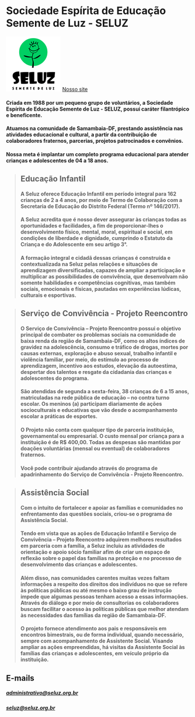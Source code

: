 
# Sociedade Espírita de Educação Semente de Luz - SELUZ

![](./icone-seluz.png) [Nosso site](http://www.seluz.org.br)


#### Criada em 1988 por um pequeno grupo de voluntários, a Sociedade Espírita de Educação Semente de Luz - SELUZ, possui caráter filantrópico e beneficente.

#### Atuamos na comunidade de Samambaia-DF, prestando assistência nas atividades educacional e cultural, a partir da contribuição de colaboradores fraternos, parcerias, projetos patrocinados e convênios.

#### Nossa meta é implantar um completo programa educacional para atender crianças e adolescentes de 04 a 18 anos.

> ## Educação Infantil
> #### A Seluz oferece Educação Infantil em período integral para 162 crianças de 2 a 4 anos, por meio de Termo de Colaboração com a Secretaria de Educação do Distrito Federal (Termo nº 146/2017).
>
> #### A Seluz acredita que é nosso dever assegurar às crianças todas as oportunidades e facilidades, a fim de proporcionar-lhes o desenvolvimento físico, mental, moral, espiritual e social, em condições de liberdade e dignidade, cumprindo o Estatuto da Criança e do Adolescente em seu artigo 3°.
>
> #### A formação integral e cidadã dessas crianças é construída e contextualizada na Seluz pelas relações e situações de aprendizagem diversificadas, capazes de ampliar a participação e multiplicar as possibilidades de convivência, que desenvolvam não somente habilidades e competências cognitivas, mas também sociais, emocionais e físicas, pautadas em experiências lúdicas, culturais e esportivas.

> ## Serviço de Convivência - Projeto Reencontro
> #### O Serviço de Convivência – Projeto Reencontro possui o objetivo principal de combater os problemas sociais na comunidade de baixa renda da região de Samambaia-DF, como os altos índices de gravidez na adolescência, consumo e tráfico de drogas, mortes por causas externas, exploração e abuso sexual, trabalho infantil e violência familiar, por meio, do estímulo ao processo de aprendizagem, incentivo aos estudos, elevação da autoestima, despertar dos talentos e resgate da cidadania das crianças e adolescentes do programa.
>
> #### São atendidas de segunda a sexta-feira, 38 crianças de 6 a 15 anos, matriculadas na rede pública de educação – no contra turno escolar. Os meninos (a) participam diariamente de ações socioculturais e educativas que vão desde o acompanhamento escolar a práticas de esportes.
>
> #### O Projeto não conta com qualquer tipo de parceria instituição, governamental ou empresarial. O custo mensal por criança para a instituição é de R$ 400,00. Todas as despesas são mantidas por doações voluntárias (mensal ou eventual) de colaboradores fraternos.
>
> #### Você pode contribuir ajudando através do programa de apadrinhamento do Serviço de Convivência - Projeto Reencontro.

> ## Assistência Social
>
> #### Com o intuito de fortalecer e apoiar as famílias e comunidades no enfrentamento das questões sociais, criou-se o programa de Assistência Social.
>
> #### Tendo em vista que as ações de Educação Infantil e Serviço de Convivência – Projeto Reencontro adquirem melhores resultados em parceria com a família, a Seluz incluiu as atividades de orientação e apoio sócio familiar afim de criar um espaço de reflexão sobre o papel das famílias na proteção e no processo de desenvolvimento das crianças e adolescentes.
>
> #### Além disso, nas comunidades carentes muitas vezes faltam informações a respeito dos direitos dos indivíduos no que se refere às políticas públicas ou até mesmo o baixo grau de instrução impede que algumas pessoas tenham acesso a essas informações. Através do diálogo e por meio de consultorias os colaboradores buscam facilitar o acesso às políticas públicas que melhor atendam às necessidades das famílias da região de Samambaia-DF.
>
> #### O projeto fornece atendimento aos pais e responsáveis em encontros bimestrais, ou de forma individual, quando necessário, sempre com acompanhamento de Assistente Social. Visando ampliar as ações empreendidas, há visitas da Assistente Social às famílias das crianças e adolescentes, em veículo próprio da instituição.

## E-mails
##### administrativo@seluz.org.br
##### seluz@seluz.org.br
